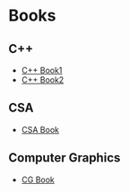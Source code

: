 # Books 

## C++
- [C++ Book1](C++/Lafore4Ed.pdf)
- [C++ Book2](C++/Forouzan&Gilberg.pdf)

## CSA 
- [CSA Book](/CSA/computer-system-architecture-morris-mano-third-edition.pdf)

## Computer Graphics
- [CG Book](/Computer%20Graphics/Computer%20Graphics%20Compiled%20Book%20-%20TutorialsDuniya.pdf)

